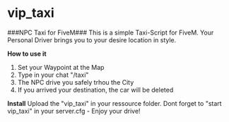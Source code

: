 # vip_taxi
###NPC Taxi for FiveM###
This is a simple Taxi-Script for FiveM. Your Personal Driver brings you to your desire location in style.

**How to use it**
1. Set your Waypoint at the Map
2. Type in your chat "/taxi"
3. The NPC drive you safely trhou the City
4. If you arrived your destination, the car will be deleted

**Install**
Upload the "vip_taxi" in your ressource folder. Dont forget to "start vip_taxi" in your server.cfg - Enjoy your drive!
